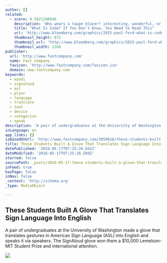 ```yaml
---
author: []
related:
  - score: 0.5021280646
    description: 'Who wears a taupe blazer? interesting, wonderful, or disturbing way. A computer is a clock with benefits. They all work the same, doing second-grade math, one step at a time: Tick, take a number and put it in box one. Tick, take another number, put it in box two.'
    title: "What Is Code? If You Don't Know, You Need to Read This"
    url: 'http://www.bloomberg.com/graphics/2015-paul-ford-what-is-code/'
    thumbnail_height: 872
    thumbnail_url: 'http://www.bloomberg.com/graphics/2015-paul-ford-what-is-code/images/promo.jpg'
    thumbnail_width: 1160
publisher:
  url: 'http://www.fastcompany.com'
  name: Fast Company
  favicon: 'http://www.fastcompany.com/favicon.ico'
  domain: www.fastcompany.com
keywords:
  - azodi
  - signaloud
  - asl
  - pryor
  - language
  - translate
  - tool
  - device
  - categorize
  - speak
description: 'A pair of undergraduates at the University of Washington made a glove that translates gestures in American Sign Language (ASL) into English and speaks it via speakers. The SignAloud glove won them a $10,000 Lemelson-MIT Student Prize and international attention.'
inLanguage: en
app_links: []
isBasedOnUrl: 'http://www.fastcompany.com/3059616/these-students-built-a-glove-that-translates-sign-language-into-english'
title: These Students Built A Glove That Translates Sign Language Into English
datePublished: '2016-05-17T07:25:26.641Z'
dateModified: '2016-05-17T07:25:26.589Z'
starred: false
sourcePath: _posts/2016-05-17-these-students-built-a-glove-that-translates-sign-language-i.md
inFeed: true
hasPage: false
inNav: false
_context: 'http://schema.org'
_type: MediaObject

---
```

<article style=""><h1>These Students Built A Glove That Translates Sign Language Into English</h1><p>A pair of undergraduates at the University of Washington made a glove that translates gestures in American Sign Language (ASL) into English and speaks it via speakers. The SignAloud glove won them a $10,000 Lemelson-MIT Student Prize and international attention.</p><img src="http://b.fastcompany.net/multisite_files/fastcompany/imagecache/inline-large/inline/2016/05/3059616-inline-p-these-students-built-a-glove-that-translates-sign-language-into-english.jpg" /></article>